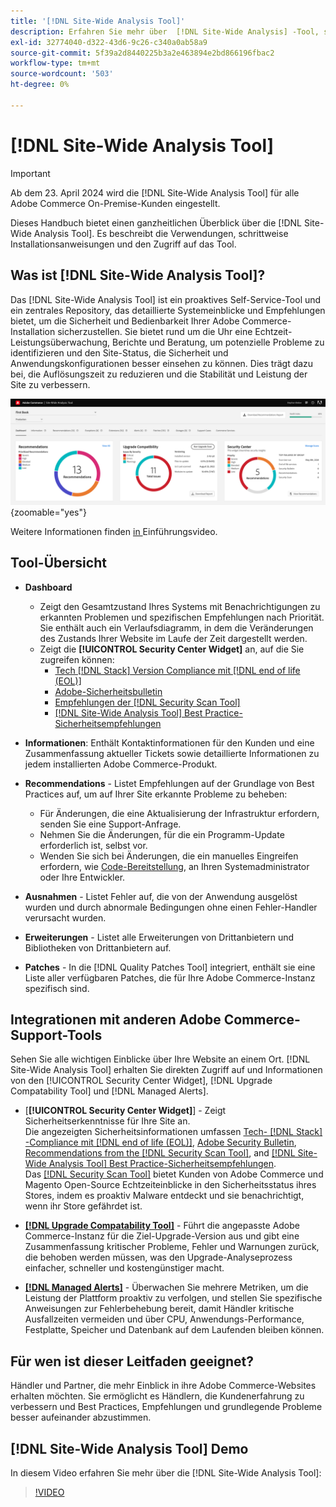 ```yaml
---
title: '[!DNL Site-Wide Analysis Tool]'
description: Erfahren Sie mehr über  [!DNL Site-Wide Analysis] -Tool, seine Verwendungszwecke, den Installationsprozess und den Zugriff darauf
exl-id: 32774040-d322-43d6-9c26-c340a0ab58a9
source-git-commit: 5f39a2d8440225b3a2e463894e2bd866196fbac2
workflow-type: tm+mt
source-wordcount: '503'
ht-degree: 0%

---
```


# [!DNL Site-Wide Analysis Tool]

>[!IMPORTANT]
>
>Ab dem 23. April 2024 wird die [!DNL Site-Wide Analysis Tool] für alle Adobe Commerce On-Premise-Kunden eingestellt.

Dieses Handbuch bietet einen ganzheitlichen Überblick über die [!DNL Site-Wide Analysis Tool]. Es beschreibt die Verwendungen, schrittweise Installationsanweisungen und den Zugriff auf das Tool.

## Was ist [!DNL Site-Wide Analysis Tool]?

Das [!DNL Site-Wide Analysis Tool] ist ein proaktives Self-Service-Tool und ein zentrales Repository, das detaillierte Systemeinblicke und Empfehlungen bietet, um die Sicherheit und Bedienbarkeit Ihrer Adobe Commerce-Installation sicherzustellen. Sie bietet rund um die Uhr eine Echtzeit-Leistungsüberwachung, Berichte und Beratung, um potenzielle Probleme zu identifizieren und den Site-Status, die Sicherheit und Anwendungskonfigurationen besser einsehen zu können. Dies trägt dazu bei, die Auflösungszeit zu reduzieren und die Stabilität und Leistung der Site zu verbessern.

![Dashboard des Site-Wide Analysis Tool](../../assets/tools/swat-dashboard.png){zoomable="yes"}

Weitere Informationen finden [ in ](https://www.youtube.com/watch?v=KW2R8ki_RG4) Einführungsvideo.

## Tool-Übersicht

- **Dashboard**
   - Zeigt den Gesamtzustand Ihres Systems mit Benachrichtigungen zu erkannten Problemen und spezifischen Empfehlungen nach Priorität.<br>
Sie enthält auch ein Verlaufsdiagramm, in dem die Veränderungen des Zustands Ihrer Website im Laufe der Zeit dargestellt werden.
   - Zeigt die **[!UICONTROL Security Center Widget]** an, auf die Sie zugreifen können:
      - [Tech [!DNL Stack] Version Compliance mit [!DNL end of life (EOL)]](https://experienceleague.adobe.com/docs/commerce-operations/installation-guide/system-requirements.html)
      - [Adobe-Sicherheitsbulletin](https://helpx.adobe.com/security/security-bulletin.html)
      - [Empfehlungen der [!DNL Security Scan Tool]](https://experienceleague.adobe.com/docs/commerce-admin/systems/security/security-scan.html)
      - [[!DNL Site-Wide Analysis Tool] Best Practice-Sicherheitsempfehlungen](https://experienceleague.adobe.com/docs/commerce-operations/tools/site-wide-analysis-tool/recommendations.html)

- **Informationen**: Enthält Kontaktinformationen für den Kunden und eine Zusammenfassung aktueller Tickets sowie detaillierte Informationen zu jedem installierten Adobe Commerce-Produkt.

- **Recommendations** - Listet Empfehlungen auf der Grundlage von Best Practices auf, um auf Ihrer Site erkannte Probleme zu beheben:
   - Für Änderungen, die eine Aktualisierung der Infrastruktur erfordern, senden Sie eine Support-Anfrage.
   - Nehmen Sie die Änderungen, für die ein Programm-Update erforderlich ist, selbst vor.
   - Wenden Sie sich bei Änderungen, die ein manuelles Eingreifen erfordern, wie [Code-Bereitstellung](https://experienceleague.adobe.com/docs/commerce-cloud-service/user-guide/architecture/pro-develop-deploy-workflow.html#deployment-workflow), an Ihren Systemadministrator oder Ihre Entwickler.

- **Ausnahmen** - Listet Fehler auf, die von der Anwendung ausgelöst wurden und durch abnormale Bedingungen ohne einen Fehler-Handler verursacht wurden.

- **Erweiterungen** - Listet alle Erweiterungen von Drittanbietern und Bibliotheken von Drittanbietern auf.

- **Patches** - In die [!DNL Quality Patches Tool] integriert, enthält sie eine Liste aller verfügbaren Patches, die für Ihre Adobe Commerce-Instanz spezifisch sind.

## Integrationen mit anderen Adobe Commerce-Support-Tools

Sehen Sie alle wichtigen Einblicke über Ihre Website an einem Ort. [!DNL Site-Wide Analysis Tool] erhalten Sie direkten Zugriff auf und Informationen von den [!UICONTROL Security Center Widget], [!DNL Upgrade Compatability Tool] und [!DNL Managed Alerts].

- [**[!UICONTROL Security Center Widget]**] - Zeigt Sicherheitserkenntnisse für Ihre Site an.<br>
Die angezeigten Sicherheitsinformationen umfassen [Tech- [!DNL Stack] -Compliance mit  [!DNL end of life (EOL)]](https://experienceleague.adobe.com/docs/commerce-operations/installation-guide/system-requirements.html), [Adobe Security Bulletin](https://helpx.adobe.com/security/security-bulletin.html), [Recommendations from the [!DNL Security Scan Tool]](https://experienceleague.adobe.com/docs/commerce-admin/systems/security/security-scan.html), and [[!DNL Site-Wide Analysis Tool]  Best Practice-Sicherheitsempfehlungen](https://experienceleague.adobe.com/docs/commerce-operations/tools/site-wide-analysis-tool/recommendations.html).<br>
Das [[!DNL Security Scan Tool]](https://experienceleague.adobe.com/docs/commerce-admin/systems/security/security-scan.html) bietet Kunden von Adobe Commerce und Magento Open-Source Echtzeiteinblicke in den Sicherheitsstatus ihres Stores, indem es proaktiv Malware entdeckt und sie benachrichtigt, wenn ihr Store gefährdet ist.

- [**[!DNL Upgrade Compatability Tool]**](../../upgrade/upgrade-compatibility-tool/overview.md) - Führt die angepasste Adobe Commerce-Instanz für die Ziel-Upgrade-Version aus und gibt eine Zusammenfassung kritischer Probleme, Fehler und Warnungen zurück, die behoben werden müssen, was den Upgrade-Analyseprozess einfacher, schneller und kostengünstiger macht.

- [**[!DNL Managed Alerts]**](https://support.magento.com/hc/en-us/sections/360010758472-Managed-alerts-for-Adobe-Commerce) - Überwachen Sie mehrere Metriken, um die Leistung der Plattform proaktiv zu verfolgen, und stellen Sie spezifische Anweisungen zur Fehlerbehebung bereit, damit Händler kritische Ausfallzeiten vermeiden und über CPU, Anwendungs-Performance, Festplatte, Speicher und Datenbank auf dem Laufenden bleiben können.

## Für wen ist dieser Leitfaden geeignet?

Händler und Partner, die mehr Einblick in ihre Adobe Commerce-Websites erhalten möchten. Sie ermöglicht es Händlern, die Kundenerfahrung zu verbessern und Best Practices, Empfehlungen und grundlegende Probleme besser aufeinander abzustimmen.

## [!DNL Site-Wide Analysis Tool] Demo

In diesem Video erfahren Sie mehr über die [!DNL Site-Wide Analysis Tool]:

>[!VIDEO](https://video.tv.adobe.com/v/344001?quality=12)
